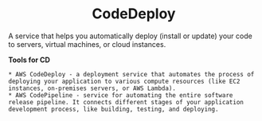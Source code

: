 <div align="center">

# **CodeDeploy**

</div>

A service that helps you automatically deploy (install or update) your code to servers, virtual machines, or cloud instances.

__Tools for CD__

    * AWS CodeDeploy - a deployment service that automates the process of deploying your application to various compute resources (like EC2 instances, on-premises servers, or AWS Lambda).
    * AWS CodePipeline - service for automating the entire software release pipeline. It connects different stages of your application development process, like building, testing, and deploying.

